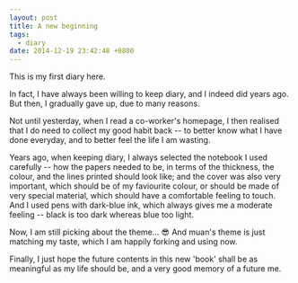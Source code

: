 ```yaml
---
layout: post
title: A new beginning 
tags:
  - diary
date: 2014-12-19 23:42:48 +0800
---
```


This is my first diary here.

In fact, I have always been willing to keep diary, and I indeed did years ago. But then, I gradually gave up, due to many reasons.

Not until yesterday, when I read a co-worker's homepage, I then realised that I do need to collect my good habit back -- 
to better know what I have done everyday, and to better feel the life I am wasting.

Years ago, when keeping diary, I always selected the notebook I used carefully -- how the papers needed to be, in terms of the thickness, the colour, and the lines printed should look like;
and the cover was also very important, which should be of my faviourite colour, or should be made of very special material, which should have a comfortable feeling to touch.  
And I used pens with dark-blue ink, which always gives me a moderate feeling -- black is too dark whereas blue too light.

Now, I am still picking about the theme... :sunglasses: And muan's theme is just matching my taste, which I am happily forking and using now.

Finally, I just hope the future contents in this new 'book' shall be as meaningful as my life should be, and a very good memory of a future me.

